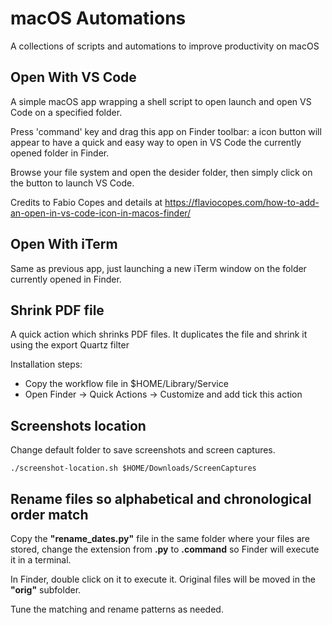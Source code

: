 # macOS Automations

A collections of scripts and automations to improve productivity on macOS


## Open With VS Code
A simple macOS app wrapping a shell script to open launch and open VS Code on a specified folder.

Press 'command' key and drag this app on Finder toolbar: a icon button will appear to have a quick and easy way to open in VS Code the currently opened folder in Finder.

Browse your file system and open the desider folder, then simply click on the button to launch VS Code.

Credits to Fabio Copes and details at https://flaviocopes.com/how-to-add-an-open-in-vs-code-icon-in-macos-finder/

## Open With iTerm
Same as previous app, just launching a new iTerm window on the folder currently opened in Finder.


## Shrink PDF file
A quick action which shrinks PDF files. It duplicates the file and shrink it using the export Quartz filter

Installation steps:
* Copy the workflow file in $HOME/Library/Service
* Open Finder -> Quick Actions -> Customize and add tick this action

## Screenshots location
Change default folder to save screenshots and screen captures.

```
./screenshot-location.sh $HOME/Downloads/ScreenCaptures
```

## Rename files so alphabetical and chronological order match
Copy the **"rename_dates.py"** file in the same folder where your files are stored, change the extension from **.py** to **.command** so Finder will execute it in a terminal.

In Finder, double click on it to execute it. Original files will be moved in the **"orig"** subfolder.

Tune the matching and rename patterns as needed.

